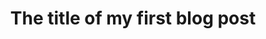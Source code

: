 ---
draft: true
title: 'The title of my first blog post'
snippet: 'A short snippet of the post'
image:
  src: '/assets/images/example.png'
  alt: 'An image to be used in the blog post'
publishDate: '2022-01-01'
category: 'Updates'
tags: ['Tag 1', 'Tag 2']
---